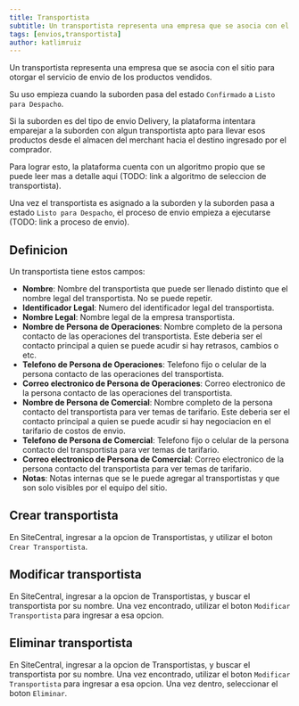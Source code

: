 ```yaml
---
title: Transportista
subtitle: Un transportista representa una empresa que se asocia con el sitio para otorgar el servicio de envio de los productos vendidos.
tags: [envios,transportista]
author: katlimruiz
---
```


Un transportista representa una empresa que se asocia con el sitio para otorgar el servicio de envio de los productos vendidos.

Su uso empieza cuando la suborden pasa del estado `Confirmado` a `Listo para Despacho`.

Si la suborden es del tipo de envio Delivery, la plataforma intentara emparejar a la suborden con algun transportista apto para llevar esos productos desde el almacen del merchant hacia el destino ingresado por el comprador.

Para lograr esto, la plataforma cuenta con un algoritmo propio que se puede leer mas a detalle aqui (TODO: link a algoritmo de seleccion de transportista).

Una vez el transportista es asignado a la suborden y la suborden pasa a estado `Listo para Despacho`, el proceso de envio empieza a ejecutarse (TODO: link a proceso de envio).

## Definicion
Un transportista tiene estos campos:
- **Nombre**: Nombre del transportista que puede ser llenado distinto que el nombre legal del transportista. No se puede repetir.
- **Identificador Legal**: Numero del identificador legal del transportista.
- **Nombre Legal**: Nombre legal de la empresa transportista.
- **Nombre de Persona de Operaciones**: Nombre completo de la persona contacto de las operaciones del transportista. Este deberia ser el contacto principal a quien se puede acudir si hay retrasos, cambios o etc.
- **Telefono de Persona de Operaciones**: Telefono fijo o celular de la persona contacto de las operaciones del transportista.
- **Correo electronico de Persona de Operaciones**: Correo electronico de la persona contacto de las operaciones del transportista.
- **Nombre de Persona de Comercial**: Nombre completo de la persona contacto del transportista para ver temas de tarifario. Este deberia ser el contacto principal a quien se puede acudir si hay negociacion en el tarifario de costos de envio.
- **Telefono de Persona de Comercial**: Telefono fijo o celular de la persona contacto del transportista para ver temas de tarifario.
- **Correo electronico de Persona de Comercial**: Correo electronico de la persona contacto del transportista para ver temas de tarifario.
- **Notas**: Notas internas que se le puede agregar al transportistas y que son solo visibles por el equipo del sitio.

## Crear transportista
En SiteCentral, ingresar a la opcion de Transportistas, y utilizar el boton `Crear Transportista`.

## Modificar transportista
En SiteCentral, ingresar a la opcion de Transportistas, y buscar el transportista por su nombre. Una vez encontrado, utilizar el boton `Modificar Transportista` para ingresar a esa opcion.

## Eliminar transportista
En SiteCentral, ingresar a la opcion de Transportistas, y buscar el transportista por su nombre. Una vez encontrado, utilizar el boton `Modificar Transportista` para ingresar a esa opcion. Una vez dentro, seleccionar el boton `Eliminar`.